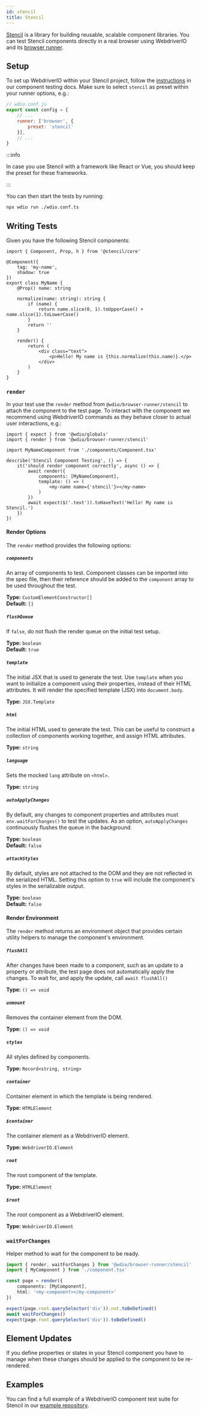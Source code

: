 ```yaml
---
id: stencil
title: Stencil
---
```


[Stencil](https://stenciljs.com/) is a library for building reusable, scalable component libraries. You can test Stencil components directly in a real browser using WebdriverIO and its [browser runner](/docs/runner#browser-runner).

## Setup

To set up WebdriverIO within your Stencil project, follow the [instructions](/docs/component-testing#set-up) in our component testing docs. Make sure to select `stencil` as preset within your runner options, e.g.:

```js
// wdio.conf.js
export const config = {
    // ...
    runner: ['browser', {
        preset: 'stencil'
    }],
    // ...
}
```

:::info

In case you use Stencil with a framework like React or Vue, you should keep the preset for these frameworks.

:::

You can then start the tests by running:

```sh
npx wdio run ./wdio.conf.ts
```

## Writing Tests

Given you have the following Stencil components:

```tsx title="./components/Component.tsx"
import { Component, Prop, h } from '@stencil/core'

@Component({
    tag: 'my-name',
    shadow: true
})
export class MyName {
    @Prop() name: string

    normalize(name: string): string {
        if (name) {
            return name.slice(0, 1).toUpperCase() + name.slice(1).toLowerCase()
        }
        return ''
    }

    render() {
        return (
            <div class="text">
                <p>Hello! My name is {this.normalize(this.name)}.</p>
            </div>
        )
    }
}
```

### `render`

In your test use the `render` method from `@wdio/browser-runner/stencil` to attach the component to the test page. To interact with the component we recommend using WebdriverIO commands as they behave closer to actual user interactions, e.g.:

```tsx title="app.test.tsx"
import { expect } from '@wdio/globals'
import { render } from '@wdio/browser-runner/stencil'

import MyNameComponent from './components/Component.tsx'

describe('Stencil Component Testing', () => {
    it('should render component correctly', async () => {
        await render({
            components: [MyNameComponent],
            template: () => (
                <my-name name={'stencil'}></my-name>
            )
        })
        await expect($('.text')).toHaveText('Hello! My name is Stencil.')
    })
})
```

#### Render Options

The `render` method provides the following options:

##### `components`

An array of components to test. Component classes can be imported into the spec file, then their reference should be added to the `component` array to be used throughout the test.

__Type:__ `CustomElementConstructor[]`<br /> __Default:__ `[]`

##### `flushQueue`

If `false`, do not flush the render queue on the initial test setup.

__Type:__ `boolean`<br /> __Default:__ `true`

##### `template`

The initial JSX that is used to generate the test. Use `template` when you want to initialize a component using their properties, instead of their HTML attributes. It will render the specified template (JSX) into `document.body`.

__Type:__ `JSX.Template`

##### `html`

The initial HTML used to generate the test. This can be useful to construct a collection of components working together, and assign HTML attributes.

__Type:__ `string`

##### `language`

Sets the mocked `lang` attribute on `<html>`.

__Type:__ `string`

##### `autoApplyChanges`

By default, any changes to component properties and attributes must `env.waitForChanges()` to test the updates. As an option, `autoApplyChanges` continuously flushes the queue in the background.

__Type:__ `boolean`<br /> __Default:__ `false`

##### `attachStyles`

By default, styles are not attached to the DOM and they are not reflected in the serialized HTML. Setting this option to `true` will include the component's styles in the serializable output.

__Type:__ `boolean`<br /> __Default:__ `false`

#### Render Environment

The `render` method returns an environment object that provides certain utility helpers to manage the component's environment.

##### `flushAll`

After changes have been made to a component, such as an update to a property or attribute, the test page does not automatically apply the changes. To wait for, and apply the update, call `await flushAll()`

__Type:__ `() => void`

##### `unmount`

Removes the container element from the DOM.

__Type:__ `() => void`

##### `styles`

All styles defined by components.

__Type:__ `Record<string, string>`

##### `container`

Container element in which the template is being rendered.

__Type:__ `HTMLElement`

##### `$container`

The container element as a WebdriverIO element.

__Type:__ `WebdriverIO.Element`

##### `root`

The root component of the template.

__Type:__ `HTMLElement`

##### `$root`

The root component as a WebdriverIO element.

__Type:__ `WebdriverIO.Element`

### `waitForChanges`

Helper method to wait for the component to be ready.

```ts
import { render, waitForChanges } from '@wdio/browser-runner/stencil'
import { MyComponent } from './component.tsx'

const page = render({
    components: [MyComponent],
    html: '<my-component></my-component>'
})

expect(page.root.querySelector('div')).not.toBeDefined()
await waitForChanges()
expect(page.root.querySelector('div')).toBeDefined()
```

## Element Updates

If you define properties or states in your Stencil component you have to manage when these changes should be applied to the component to be re-rendered.


## Examples

You can find a full example of a WebdriverIO component test suite for Stencil in our [example repository](https://github.com/webdriverio/component-testing-examples/tree/main/stencil-component-starter).

